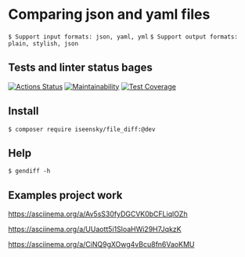 # Comparing json and yaml files

`$ Support input formats: json, yaml, yml`
`$ Support output formats: plain, stylish, json`

## Tests and linter status bages

[![Actions Status](https://github.com/9lceHb/php-project-48/workflows/hexlet-check/badge.svg)](https://github.com/9lceHb/php-project-48/actions)
[![Maintainability](https://api.codeclimate.com/v1/badges/d77b27e0d1ad81f11f24/maintainability)](https://codeclimate.com/github/9lceHb/php-project-48/maintainability)
[![Test Coverage](https://api.codeclimate.com/v1/badges/d77b27e0d1ad81f11f24/test_coverage)](https://codeclimate.com/github/9lceHb/php-project-48/test_coverage)

## Install

`$ composer require iseensky/file_diff:@dev`

## Help

`$ gendiff -h`

## Examples project work

<https://asciinema.org/a/Av5sS30fyDGCVK0bCFLiqlOZh>

<https://asciinema.org/a/UUaott5i1SloaHWi29H7JqkzK>

<https://asciinema.org/a/CiNQ9gXOwg4vBcu8fn6VaoKMU>
